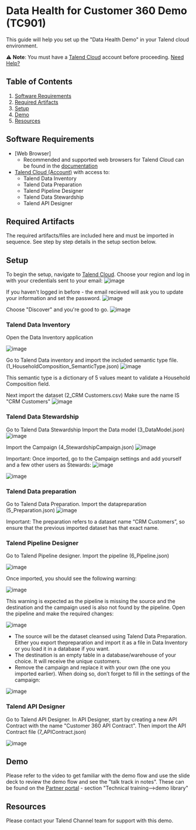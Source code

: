 # Data Health for Customer 360 Demo (TC901)

This guide will help you set up the "Data Health Demo" in your Talend cloud environment.

:warning: **Note**: You must have a [Talend Cloud](https://auth.us.cloud.talend.com/) account before proceeding. [Need Help?](#resources)

## Table of Contents

1. [Software Requirements](#softwarerequirements)
2. [Required Artifacts](#requiredartifacts)
3. [Setup](#setup)
4. [Demo](#demo)
5. [Resources](#resources)

## Software Requirements <a name="softwarerequirements"></a>

- [Web Browser]
  - Recommended and supported web browsers for Talend Cloud can be found in the [documentation](https://help.talend.com/r/en-US/Cloud/installation-guide-linux/compatible-web-browsers)
- [Talend Cloud (Account)](https://auth.us.cloud.talend.com/) with access to:
  - Talend Data Inventory
  - Talend Data Preparation
  - Talend Pipeline Designer
  - Talend Data Stewardship
  - Talend API Designer

## Required Artifacts <a name="requiredartifacts"></a>

The required artifacts/files are included here and must be imported in sequence. See step by step details in the setup section below.


## Setup <a name="setup"></a>

To begin the setup, navigate to [Talend Cloud](https://auth.us.cloud.talend.com/).
Choose your region and log in with your credentials sent to your email:
![image](https://user-images.githubusercontent.com/34091317/158356367-236c3fd3-ebf9-40d4-8600-7e8d50a23c14.png)

If you haven't logged in before - the email recieved will ask you to update your information and set the password.
![image](https://user-images.githubusercontent.com/34091317/158356816-afeb9cbc-55ec-4ea1-8b2e-ce0e0b89ecae.png)

Choose "Discover" and you're good to go.
![image](https://user-images.githubusercontent.com/34091317/158357951-3e5ff83a-a143-4441-b602-c9b2b6e40976.png)


### Talend Data Inventory
Open the Data Inventory application

![image](https://user-images.githubusercontent.com/34091317/158357227-105ccb6f-4180-446b-9550-75241a9acbd5.png)

Go to Talend Data inventory and import the included semantic type file. (1_HouseholdComposition_SemanticType.json)
![image](https://user-images.githubusercontent.com/34091317/128995255-2cbc36cc-c55e-4cfa-874e-3831f3d62762.png)

This semantic type is a dictionary of 5 values meant to validate a Household Composition field.

Next import the dataset (2_CRM Customers.csv)
Make sure the name IS "CRM Customers" 
![image](https://user-images.githubusercontent.com/34091317/128995579-676c0c13-4aa8-4b25-bb5c-b959a8cefa3a.png)

### Talend Data Stewardship
Go to Talend Data Stewardship
Import the Data model (3_DataModel.json)
![image](https://user-images.githubusercontent.com/34091317/128996344-5119cc6d-0e5a-4d09-aac7-e0c76a40aff5.png)

Import the Campaign (4_StewardshipCampaign.json)
![image](https://user-images.githubusercontent.com/34091317/128996432-ce28c632-19d1-4d9f-ac17-c9bbc50fcf72.png)

Important:
Once imported, go to the Campaign settings and add yourself and a few other users as Stewards:
![image](https://user-images.githubusercontent.com/34091317/128996852-f2fa3834-e38a-4ef4-a879-8a8bb1e5dde8.png)

![image](https://user-images.githubusercontent.com/34091317/128996876-ecb2b4f4-578b-4be2-be4a-d0e21bbf56e8.png)


### Talend Data preparation
Go to Talend Data Preparation.
Import the datapreparation (5_Preparation.json)
![image](https://user-images.githubusercontent.com/34091317/128997420-30f1faa5-7e4d-4989-b5e0-a6502c0726ba.png)

Important:
The preparation refers to a dataset name “CRM Customers”, so ensure that the previous imported dataset has that exact name.

### Talend Pipeline Designer
Go to Talend Pipeline designer.
Import the pipeline (6_Pipeline.json)

![image](https://user-images.githubusercontent.com/34091317/128997872-2c6f0669-286f-43f1-b48d-d99ff199ddb6.png)

Once imported, you should see the following warning:

![image](https://user-images.githubusercontent.com/34091317/128997902-dbf7a639-77d3-4a3e-88f5-921a2a25314d.png)

This warning is expected as the pipeline is missing the source and the destination and the campaign used is also not found by the pipeline.
Open the pipeline and make the required changes:

![image](https://user-images.githubusercontent.com/34091317/128997917-f8c578a0-4b7e-4157-983e-cd17c4a1a5dd.png)

- The source will be the dataset cleansed using Talend Data Preparation. Either you export thepreparation and import it as a file in Data Inventory or you load it in a database if you want.
- The destination is an empty table in a database/warehouse of your choice. It will receive the unique customers.
- Remove the campaign and replace it with your own (the one you imported earlier). When doing so, don’t forget to fill in the settings of the campaign:

![image](https://user-images.githubusercontent.com/34091317/128997953-ee3792c9-1489-4210-88d5-7f091bd7eabc.png)

### Talend API Designer
Go to Talend API Designer.
In API Designer, start by creating a new API Contract with the name "Customer 360 API Contract". 
Then import the API Contract file (7_APIContract.json)

![image](https://user-images.githubusercontent.com/34091317/128998013-4f52cb08-56a4-4684-a5e8-f6cb426b609d.png)


## Demo <a name="demo"></a>

Please refer to the video to get familiar with the demo flow and use the slide deck to review the demo flow and see the "talk track in notes".
These can be found on the [Partner portal](https://www.talendpartners.com) - section "Technical training-->demo library"


## Resources <a name="resources"></a>

Please contact your Talend Channel team for support with this demo.
